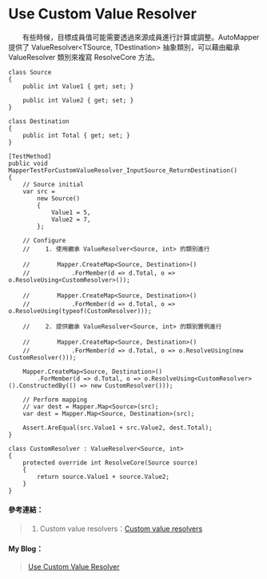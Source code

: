 # Use Custom Value Resolver
  
　　有些時候，目標成員值可能需要透過來源成員進行計算或調整。AutoMapper 提供了 ValueResolver<TSource, TDestination> 抽象類別，可以藉由繼承 ValueResolver 類別來複寫 ResolveCore 方法。
  
```
class Source
{
    public int Value1 { get; set; }

    public int Value2 { get; set; }
}

class Destination
{
    public int Total { get; set; }
}

[TestMethod]
public void MapperTestForCustomValueResolver_InputSource_ReturnDestination()
{
    // Source initial
    var src =
        new Source()
        {
            Value1 = 5,
            Value2 = 7,
        };

    // Configure
    // 　　1. 使用繼承 ValueResolver<Source, int> 的類別進行

    // 　　　　Mapper.CreateMap<Source, Destination>()
    // 　　　　    .ForMember(d => d.Total, o => o.ResolveUsing<CustomResolver>());

    // 　　　　Mapper.CreateMap<Source, Destination>()
    // 　　　　    .ForMember(d => d.Total, o => o.ResolveUsing(typeof(CustomResolver)));

    // 　　2. 提供繼承 ValueResolver<Source, int> 的類別實例進行

    // 　　　　Mapper.CreateMap<Source, Destination>()
    // 　　　　    .ForMember(d => d.Total, o => o.ResolveUsing(new CustomResolver()));

    Mapper.CreateMap<Source, Destination>()
        .ForMember(d => d.Total, o => o.ResolveUsing<CustomResolver>().ConstructedBy(() => new CustomResolver()));

    // Perform mapping
    // var dest = Mapper.Map<Source>(src);
    var dest = Mapper.Map<Source, Destination>(src);

    Assert.AreEqual(src.Value1 + src.Value2, dest.Total);
}

class CustomResolver : ValueResolver<Source, int>
{
    protected override int ResolveCore(Source source)
    {
        return source.Value1 + source.Value2;
    }
}
```
  
#### 參考連結：
>1. Custom value resolvers：[Custom value resolvers]

#### My Blog：
>[Use Custom Value Resolver][Use Custom Value Resolver]  

[Custom value resolvers]:https://github.com/AutoMapper/AutoMapper/wiki/Custom-value-resolvers
[Use Custom Value Resolver]:http://bdottn.github.io/2015/06/30/MapperTestForCustomValueResolver/